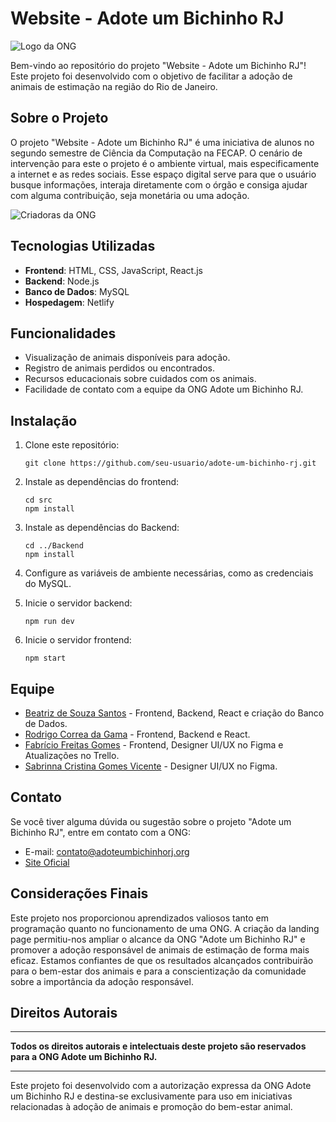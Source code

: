 # Website - Adote um Bichinho RJ

![Logo da ONG](https://github.com/biaiib/react-app-adote-um-bichinho-rj/assets/70111111/f6cc1c05-af97-4362-a7ca-29b3c90a0e84)

Bem-vindo ao repositório do projeto "Website - Adote um Bichinho RJ"! Este projeto foi desenvolvido com o objetivo de facilitar a adoção de animais de estimação na região do Rio de Janeiro.

## Sobre o Projeto

O projeto "Website - Adote um Bichinho RJ" é uma iniciativa de alunos no segundo semestre de Ciência da Computação na FECAP. O cenário de intervenção para este o projeto é o ambiente virtual, mais especificamente a internet e as redes sociais. Esse espaço digital serve para que o usuário busque informações, interaja diretamente com o órgão e consiga ajudar com alguma contribuição, seja monetária ou uma adoção. 

![Criadoras da ONG](https://github.com/biaiib/react-app-adote-um-bichinho-rj/assets/70111111/710f340e-1d16-4775-b9e9-41e44d52fe94)

## Tecnologias Utilizadas

- **Frontend**: HTML, CSS, JavaScript, React.js
- **Backend**: Node.js
- **Banco de Dados**: MySQL
- **Hospedagem**: Netlify

## Funcionalidades

- Visualização de animais disponíveis para adoção.
- Registro de animais perdidos ou encontrados.
- Recursos educacionais sobre cuidados com os animais.
- Facilidade de contato com a equipe da ONG Adote um Bichinho RJ.

## Instalação

1. Clone este repositório:

    ```
    git clone https://github.com/seu-usuario/adote-um-bichinho-rj.git
    ```

2. Instale as dependências do frontend:

    ```
    cd src
    npm install
    ```

3. Instale as dependências do Backend:

    ```
    cd ../Backend
    npm install
    ```

4. Configure as variáveis de ambiente necessárias, como as credenciais do MySQL.

5. Inicie o servidor backend:

    ```
    npm run dev
    ```

6. Inicie o servidor frontend:

    ```
    npm start
    ```

## Equipe

- [Beatriz de Souza Santos](https://github.com/biaiib) - Frontend, Backend, React e criação do Banco de Dados.
- [Rodrigo Correa da Gama](https://github.com/FRgama) - Frontend, Backend e React.
- [Fabrício Freitas Gomes](https://github.com/Fribaz) - Frontend, Designer UI/UX no Figma e Atualizações no Trello.
- [Sabrinna Cristina Gomes Vicente](https://github.com/shoucchann) - Designer UI/UX no Figma.

## Contato

Se você tiver alguma dúvida ou sugestão sobre o projeto "Adote um Bichinho RJ", entre em contato com a ONG:

- E-mail: contato@adoteumbichinhorj.org
- [Site Oficial](https://adoteumbichinhorj.org)

## Considerações Finais

Este projeto nos proporcionou aprendizados valiosos tanto em programação quanto no funcionamento de uma ONG. A criação da landing page permitiu-nos ampliar o alcance da ONG "Adote um Bichinho RJ" e promover a adoção responsável de animais de estimação de forma mais eficaz. Estamos confiantes de que os resultados alcançados contribuirão para o bem-estar dos animais e para a conscientização da comunidade sobre a importância da adoção responsável.

## Direitos Autorais

---

**Todos os direitos autorais e intelectuais deste projeto são reservados para a ONG Adote um Bichinho RJ.**

---

Este projeto foi desenvolvido com a autorização expressa da ONG Adote um Bichinho RJ e destina-se exclusivamente para uso em iniciativas relacionadas à adoção de animais e promoção do bem-estar animal.

<!--
# Getting Started with Create React App

This project was bootstrapped with [Create React App](https://github.com/facebook/create-react-app).

## Available Scripts

In the project directory, you can run:

### `npm start`

Runs the app in the development mode.\
Open [http://localhost:3000](http://localhost:3000) to view it in your browser.

The page will reload when you make changes.\
You may also see any lint errors in the console.

### `npm test`

Launches the test runner in the interactive watch mode.\
See the section about [running tests](https://facebook.github.io/create-react-app/docs/running-tests) for more information.

### `npm run build`

Builds the app for production to the `build` folder.\
It correctly bundles React in production mode and optimizes the build for the best performance.

The build is minified and the filenames include the hashes.\
Your app is ready to be deployed!

See the section about [deployment](https://facebook.github.io/create-react-app/docs/deployment) for more information.

### `npm run eject`

**Note: this is a one-way operation. Once you `eject`, you can't go back!**

If you aren't satisfied with the build tool and configuration choices, you can `eject` at any time. This command will remove the single build dependency from your project.

Instead, it will copy all the configuration files and the transitive dependencies (webpack, Babel, ESLint, etc) right into your project so you have full control over them. All of the commands except `eject` will still work, but they will point to the copied scripts so you can tweak them. At this point you're on your own.

You don't have to ever use `eject`. The curated feature set is suitable for small and middle deployments, and you shouldn't feel obligated to use this feature. However we understand that this tool wouldn't be useful if you couldn't customize it when you are ready for it.

## Learn More

You can learn more in the [Create React App documentation](https://facebook.github.io/create-react-app/docs/getting-started).

To learn React, check out the [React documentation](https://reactjs.org/).

### Code Splitting

This section has moved here: [https://facebook.github.io/create-react-app/docs/code-splitting](https://facebook.github.io/create-react-app/docs/code-splitting)

### Analyzing the Bundle Size

This section has moved here: [https://facebook.github.io/create-react-app/docs/analyzing-the-bundle-size](https://facebook.github.io/create-react-app/docs/analyzing-the-bundle-size)

### Making a Progressive Web App

This section has moved here: [https://facebook.github.io/create-react-app/docs/making-a-progressive-web-app](https://facebook.github.io/create-react-app/docs/making-a-progressive-web-app)

### Advanced Configuration

This section has moved here: [https://facebook.github.io/create-react-app/docs/advanced-configuration](https://facebook.github.io/create-react-app/docs/advanced-configuration)

### Deployment

This section has moved here: [https://facebook.github.io/create-react-app/docs/deployment](https://facebook.github.io/create-react-app/docs/deployment)

### `npm run build` fails to minify

This section has moved here: [https://facebook.github.io/create-react-app/docs/troubleshooting#npm-run-build-fails-to-minify](https://facebook.github.io/create-react-app/docs/troubleshooting#npm-run-build-fails-to-minify)

-->
